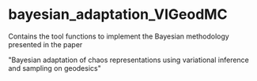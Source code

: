 # bayesian_adaptation_VIGeodMC
Contains the tool functions to implement the Bayesian methodology presented in the paper 

"Bayesian adaptation of chaos representations using variational inference and sampling on geodesics"
